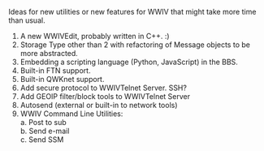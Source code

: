 Ideas for new utilities or new features for WWIV that might take more time than usual.

1. A new WWIVEdit, probably written in C++. :)
2. Storage Type other than 2 with refactoring of Message objects to be more abstracted.
3. Embedding a scripting language (Python, JavaScript) in the BBS.
4. Built-in FTN support.
5. Built-in QWKnet support.
6. Add secure protocol to WWIVTelnet Server. SSH?
7. Add GEOIP filter/block tools to WWIVTelnet Server
8. Autosend (external or built-in to network tools)
9. WWIV Command Line Utilities:  
 a. Post to sub  
 b. Send e-mail  
 c. Send SSM  

